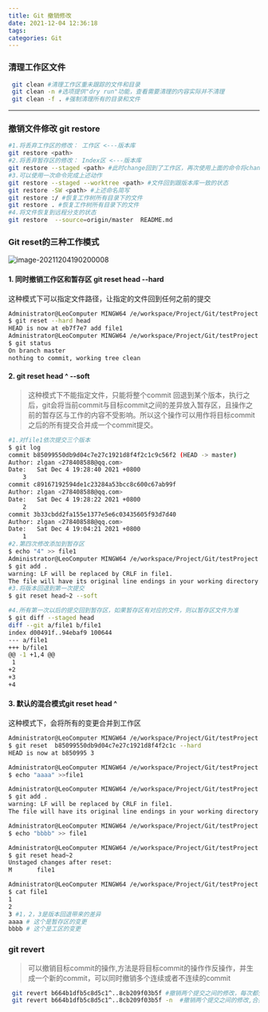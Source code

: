 ```yaml
---
title: Git 撤销修改
date: 2021-12-04 12:36:18
tags:
categories: Git
---
```


### 清理工作区文件
```bash
 git clean #清理工作区重未跟踪的文件和目录
 git clean -n #选项提供"dry run"功能，查看需要清理的内容实际并不清理
 git clean -f . #强制清理所有的目录和文件
```
---
### 撤销文件修改 git restore
``` bash
#1.将丢弃工作区的修改： 工作区 <---版本库
git restore <path>
#2.将丢弃暂存区的修改： Index区 <---版本库
git restore --staged <path> #此时change回到了工作区，再次使用上面的命令将change从工作区删除
#3.可以使用一次命令完成上述动作
git restore --staged --worktree <path> #文件回到跟版本库一致的状态
git restore -SW <path> #上述命名简写
git restore :/ #恢复工作树所有目录下的文件
git restore . #恢复工作树所有目录下的文件
#4.将文件恢复到远程分支的状态
git restore  --source=origin/master  README.md
```
### Git reset的三种工作模式
![image-20211204190200008](https://zlgan-blog.oss-cn-shenzhen.aliyuncs.com/image-20211204190200008.png)
#### 1. 同时撤销工作区和暂存区 git reset head --hard
这种模式下可以指定文件路径，让指定的文件回到任何之前的提交
```bash
Administrator@LeoComputer MINGW64 /e/workspace/Project/Git/testProject (master)
$ git reset --hard head 
HEAD is now at eb7f7e7 add file1
Administrator@LeoComputer MINGW64 /e/workspace/Project/Git/testProject (master)
$ git status
On branch master
nothing to commit, working tree clean
```
#### 2.  git reset head ^ --soft
> 这种模式下不能指定文件，只能将整个commit 回退到某个版本，执行之后，git会将当前commit与目标commit之间的差异放入暂存区，且操作之前的暂存区与工作的内容不受影响。所以这个操作可以用作将目标commit之后的所有提交合并成一个commit提交。
```bash
#1.对file1依次提交三个版本
$ git log
commit b85099550db9d04c7e27c1921d8f4f2c1c9c56f2 (HEAD -> master)
Author: zlgan <278408588@qq.com>
Date:   Sat Dec 4 19:28:40 2021 +0800
    3
commit c89167192594de1c23284a53bcc8c600c67ab99f
Author: zlgan <278408588@qq.com>
Date:   Sat Dec 4 19:28:22 2021 +0800
    2
commit 3b33cbdd2fa155e1377e5e6c03435605f93d7d40
Author: zlgan <278408588@qq.com>
Date:   Sat Dec 4 19:04:21 2021 +0800
    1
#2.第四次修改添加到暂存区
$ echo "4" >> file1
Administrator@LeoComputer MINGW64 /e/workspace/Project/Git/testProject (master)
$ git add .
warning: LF will be replaced by CRLF in file1.
The file will have its original line endings in your working directory
#3.将版本回退到第一次提交
$ git reset head~2 --soft

#4.所有第一次以后的提交回到暂存区，如果暂存区有对应的文件，则以暂存区文件为准
$ git diff --staged head
diff --git a/file1 b/file1
index d00491f..94ebaf9 100644
--- a/file1
+++ b/file1
@@ -1 +1,4 @@
 1
+2
+3
+4
```

####  3. 默认的混合模式git reset head ^ 

这种模式下，会将所有的变更合并到工作区

```bash
Administrator@LeoComputer MINGW64 /e/workspace/Project/Git/testProject (master)
$ git reset  b85099550db9d04c7e27c1921d8f4f2c1c --hard
HEAD is now at b850995 3

Administrator@LeoComputer MINGW64 /e/workspace/Project/Git/testProject (master)
$ echo "aaaa" >>file1

Administrator@LeoComputer MINGW64 /e/workspace/Project/Git/testProject (master)
$ git add .
warning: LF will be replaced by CRLF in file1.
The file will have its original line endings in your working directory

Administrator@LeoComputer MINGW64 /e/workspace/Project/Git/testProject (master)
$ echo "bbbb" >> file1

Administrator@LeoComputer MINGW64 /e/workspace/Project/Git/testProject (master)
$ git reset head~2
Unstaged changes after reset:
M       file1

Administrator@LeoComputer MINGW64 /e/workspace/Project/Git/testProject (master)
$ cat file1
1
2
3 #1，2，3是版本回退带来的差异
aaaa # 这个是暂存区的变更
bbbb # 这个是工区的变更
```
### git revert 
> 可以撤销目标commit的操作,方法是将目标commit的操作作反操作，并生成一个新的commit，可以同时撤销多个连续或者不连续的commit

```bash
 git revert b664b1dfb5c8d5c1^..8cb209f03b5f #撤销两个提交之间的修改，每次都生成一个新的提交
 git revert b664b1dfb5c8d5c1^..8cb209f03b5f -n  #撤销两个提交之间的修改,合并成一个新的提交
```
